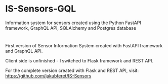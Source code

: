 # IS-Sensors-GQL
Information system for sensors created using the Python FastAPI framework, GraphQL API, SQLAlchemy and Postgres database
#
First version of Sensor Information System created with FastAPI framework and GraphQL API.

Client side is unfinished - I switched to Flask framework and REST API.

For the complete version created with Flask and REST API, visit: https://github.com/jakubferet/IS-Sensors
